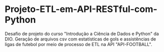 # Projeto-ETL-em-API-RESTful-com-Python
Desafio de projeto do curso "Introdução a Ciência de Dados e Python" da DIO. Geração de arquivos csv com estatísticas de gols e assistências de ligas de futebol por meio de processo de ETL na API "API-FOOTBALL".
